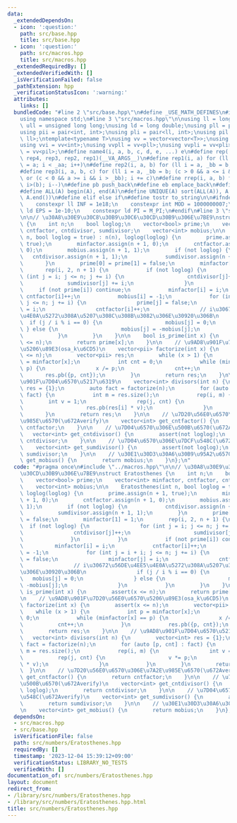 ```yaml
---
data:
  _extendedDependsOn:
  - icon: ':question:'
    path: src/base.hpp
    title: src/base.hpp
  - icon: ':question:'
    path: src/macros.hpp
    title: src/macros.hpp
  _extendedRequiredBy: []
  _extendedVerifiedWith: []
  _isVerificationFailed: false
  _pathExtension: hpp
  _verificationStatusIcon: ':warning:'
  attributes:
    links: []
  bundledCode: "#line 2 \"src/base.hpp\"\n#define _USE_MATH_DEFINES\n#include <bits/stdc++.h>\n\
    using namespace std;\n#line 3 \"src/macros.hpp\"\n\nusing ll = long long;\nusing\
    \ ull = unsigned long long;\nusing ld = long double;\nusing pll = pair<ll, ll>;\n\
    using pii = pair<int, int>;\nusing pli = pair<ll, int>;\nusing pil = pair<int,\
    \ ll>;\ntemplate<typename T>\nusing vv = vector<vector<T>>;\nusing vvl = vv<ll>;\n\
    using vvi = vv<int>;\nusing vvpll = vv<pll>;\nusing vvpli = vv<pli>;\nusing vvpil\
    \ = vv<pil>;\n#define name4(i, a, b, c, d, e, ...) e\n#define rep(...) name4(__VA_ARGS__,\
    \ rep4, rep3, rep2, rep1)(__VA_ARGS__)\n#define rep1(i, a) for (ll i = 0, _aa\
    \ = a; i < _aa; i++)\n#define rep2(i, a, b) for (ll i = a, _bb = b; i < _bb; i++)\n\
    #define rep3(i, a, b, c) for (ll i = a, _bb = b; (c > 0 && a <= i && i < _bb)\
    \ or (c < 0 && a >= i && i > _bb); i += c)\n#define rrep(i, a, b) for (ll i=(a);\
    \ i>(b); i--)\n#define pb push_back\n#define eb emplace_back\n#define mkp make_pair\n\
    #define ALL(A) begin(A), end(A)\n#define UNIQUE(A) sort(ALL(A)), A.erase(unique(ALL(A)),\
    \ A.end())\n#define elif else if\n#define tostr to_string\n\n#ifndef CONSTANTS\n\
    \    constexpr ll INF = 1e18;\n    constexpr int MOD = 1000000007;\n    constexpr\
    \ ld EPS = 1e-10;\n    constexpr ld PI = M_PI;\n#endif\n#line 3 \"src/numbers/Eratosthenes.hpp\"\
    \n\n// \u30A8\u30E9\u30C8\u30B9\u30C6\u30CD\u30B9\u306E\u7BE9\nstruct Eratosthenes\
    \ {\n    int n;\n    bool loglog;\n    vector<bool> prime;\n    vector<int> minfactor,\
    \ cntfactor, cntdivisor, sumdivisor;\n    vector<int> mobius;\n\n    Eratosthenes(int\
    \ n, bool loglog = true) : n(n), loglog(loglog) {\n        prime.assign(n + 1,\
    \ true);\n        minfactor.assign(n + 1, 0);\n        cntfactor.assign(n + 1,\
    \ 0);\n        mobius.assign(n + 1, 1);\n        if (not loglog) {\n         \
    \   cntdivisor.assign(n + 1, 1);\n            sumdivisor.assign(n + 1, 1);\n \
    \       }\n        prime[0] = prime[1] = false;\n        minfactor[1] = 1;\n \
    \       rep(i, 2, n + 1) {\n            if (not loglog) {\n                for\
    \ (int j = i; j <= n; j += i) {\n                    cntdivisor[j]++;\n      \
    \              sumdivisor[j] += i;\n                }\n            }\n       \
    \     if (not prime[i]) continue;\n            minfactor[i] = i;\n           \
    \ cntfactor[i]++;\n            mobius[i] = -1;\n            for (int j = i + i;\
    \ j <= n; j += i) {\n                prime[j] = false;\n                minfactor[j]\
    \ = i;\n                cntfactor[i]++;\n                // i\u30672\u56DE\u4EE5\
    \u4E0A\u5272\u308A\u5207\u308C\u308B\u3082\u306E\u30920\u306B\n              \
    \  if (j / i % i == 0) {\n                    mobius[j] = 0;\n               \
    \ } else {\n                    mobius[j] = -mobius[j];\n                }\n \
    \           }\n        }\n    }\n\n    bool is_prime(int x) {\n        assert(x\
    \ <= n);\n        return prime[x];\n    }\n\n    // \u9AD8\u901F\u7D20\u56E0\u6570\
    \u5206\u89E3(osa_k\u6CD5)\n    vector<pii> factorize(int x) {\n        assert(x\
    \ <= n);\n        vector<pii> res;\n        while (x > 1) {\n            int p\
    \ = minfactor[x];\n            int cnt = 0;\n            while (minfactor[x] ==\
    \ p) {\n                x /= p;\n                cnt++;\n            }\n     \
    \       res.pb({p, cnt});\n        }\n        return res;\n    }\n\n    // \u9AD8\
    \u901F\u7D04\u6570\u5217\u6319\n    vector<int> divisors(int n) {\n        vector<int>\
    \ res = {1};\n        auto fact = factorize(n);\n        for (auto [p, cnt] :\
    \ fact) {\n            int m = res.size();\n            rep(i, m) {\n        \
    \        int v = 1;\n                rep(j, cnt) {\n                    v *= p;\n\
    \                    res.pb(res[i] * v);\n                }\n            }\n \
    \       }\n        return res;\n    }\n\n    // \u7D20\u56E0\u6570\u306E\u7A2E\
    \u985E\u6570(\u672Averify)\n    vector<int> get_cntfactor() {\n        return\
    \ cntfactor;\n    }\n\n    // \u7D04\u6570\u306E\u500B\u6570(\u672Averify)\n \
    \   vector<int> get_cntdivisor() {\n        assert(not loglog);\n        return\
    \ cntdivisor;\n    }\n\n    // \u7D04\u6570\u306E\u7DCF\u548C(\u672Averify)\n\
    \    vector<int> get_sumdivisor() {\n        assert(not loglog);\n        return\
    \ sumdivisor;\n    }\n\n    // \u30E1\u30D3\u30A6\u30B9\u95A2\u6570\n    vector<int>\
    \ get_mobius() {\n        return mobius;\n    }\n};\n"
  code: "#pragma once\n#include \"../macros.hpp\"\n\n// \u30A8\u30E9\u30C8\u30B9\u30C6\
    \u30CD\u30B9\u306E\u7BE9\nstruct Eratosthenes {\n    int n;\n    bool loglog;\n\
    \    vector<bool> prime;\n    vector<int> minfactor, cntfactor, cntdivisor, sumdivisor;\n\
    \    vector<int> mobius;\n\n    Eratosthenes(int n, bool loglog = true) : n(n),\
    \ loglog(loglog) {\n        prime.assign(n + 1, true);\n        minfactor.assign(n\
    \ + 1, 0);\n        cntfactor.assign(n + 1, 0);\n        mobius.assign(n + 1,\
    \ 1);\n        if (not loglog) {\n            cntdivisor.assign(n + 1, 1);\n \
    \           sumdivisor.assign(n + 1, 1);\n        }\n        prime[0] = prime[1]\
    \ = false;\n        minfactor[1] = 1;\n        rep(i, 2, n + 1) {\n          \
    \  if (not loglog) {\n                for (int j = i; j <= n; j += i) {\n    \
    \                cntdivisor[j]++;\n                    sumdivisor[j] += i;\n \
    \               }\n            }\n            if (not prime[i]) continue;\n  \
    \          minfactor[i] = i;\n            cntfactor[i]++;\n            mobius[i]\
    \ = -1;\n            for (int j = i + i; j <= n; j += i) {\n                prime[j]\
    \ = false;\n                minfactor[j] = i;\n                cntfactor[i]++;\n\
    \                // i\u30672\u56DE\u4EE5\u4E0A\u5272\u308A\u5207\u308C\u308B\u3082\
    \u306E\u30920\u306B\n                if (j / i % i == 0) {\n                 \
    \   mobius[j] = 0;\n                } else {\n                    mobius[j] =\
    \ -mobius[j];\n                }\n            }\n        }\n    }\n\n    bool\
    \ is_prime(int x) {\n        assert(x <= n);\n        return prime[x];\n    }\n\
    \n    // \u9AD8\u901F\u7D20\u56E0\u6570\u5206\u89E3(osa_k\u6CD5)\n    vector<pii>\
    \ factorize(int x) {\n        assert(x <= n);\n        vector<pii> res;\n    \
    \    while (x > 1) {\n            int p = minfactor[x];\n            int cnt =\
    \ 0;\n            while (minfactor[x] == p) {\n                x /= p;\n     \
    \           cnt++;\n            }\n            res.pb({p, cnt});\n        }\n\
    \        return res;\n    }\n\n    // \u9AD8\u901F\u7D04\u6570\u5217\u6319\n \
    \   vector<int> divisors(int n) {\n        vector<int> res = {1};\n        auto\
    \ fact = factorize(n);\n        for (auto [p, cnt] : fact) {\n            int\
    \ m = res.size();\n            rep(i, m) {\n                int v = 1;\n     \
    \           rep(j, cnt) {\n                    v *= p;\n                    res.pb(res[i]\
    \ * v);\n                }\n            }\n        }\n        return res;\n  \
    \  }\n\n    // \u7D20\u56E0\u6570\u306E\u7A2E\u985E\u6570(\u672Averify)\n    vector<int>\
    \ get_cntfactor() {\n        return cntfactor;\n    }\n\n    // \u7D04\u6570\u306E\
    \u500B\u6570(\u672Averify)\n    vector<int> get_cntdivisor() {\n        assert(not\
    \ loglog);\n        return cntdivisor;\n    }\n\n    // \u7D04\u6570\u306E\u7DCF\
    \u548C(\u672Averify)\n    vector<int> get_sumdivisor() {\n        assert(not loglog);\n\
    \        return sumdivisor;\n    }\n\n    // \u30E1\u30D3\u30A6\u30B9\u95A2\u6570\
    \n    vector<int> get_mobius() {\n        return mobius;\n    }\n};\n"
  dependsOn:
  - src/macros.hpp
  - src/base.hpp
  isVerificationFile: false
  path: src/numbers/Eratosthenes.hpp
  requiredBy: []
  timestamp: '2023-12-04 15:39:12+09:00'
  verificationStatus: LIBRARY_NO_TESTS
  verifiedWith: []
documentation_of: src/numbers/Eratosthenes.hpp
layout: document
redirect_from:
- /library/src/numbers/Eratosthenes.hpp
- /library/src/numbers/Eratosthenes.hpp.html
title: src/numbers/Eratosthenes.hpp
---
```

